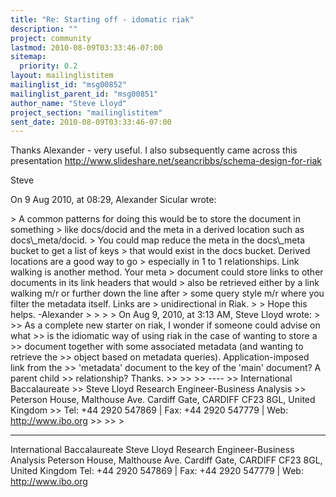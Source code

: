 ```yaml
---
title: "Re: Starting off - idomatic riak"
description: ""
project: community
lastmod: 2010-08-09T03:33:46-07:00
sitemap:
  priority: 0.2
layout: mailinglistitem
mailinglist_id: "msg00852"
mailinglist_parent_id: "msg00851"
author_name: "Steve Lloyd"
project_section: "mailinglistitem"
sent_date: 2010-08-09T03:33:46-07:00
---
```



Thanks Alexander - very useful.
I also subsequently came across this presentation 
http://www.slideshare.net/seancribbs/schema-design-for-riak

Steve

On 9 Aug 2010, at 08:29, Alexander Sicular wrote:

&gt; A common patterns for doing this would be to store the document in something 
&gt; like docs/docid and the meta in a derived location such as docs\\_meta/docid. 
&gt; You could map reduce the meta in the docs\\_meta bucket to get a list of keys 
&gt; that would exist in the docs bucket. Derived locations are a good way to go 
&gt; especially in 1 to 1 relationships. Link walking is another method. Your meta 
&gt; document could store links to other documents in its link headers that would 
&gt; also be retrieved either by a link walking m/r or further down the line after 
&gt; some query style m/r where you filter the metadata itself. Links are 
&gt; unidirectional in Riak.
&gt; 
&gt; Hope this helps. -Alexander
&gt; 
&gt; 
&gt; 
&gt; On Aug 9, 2010, at 3:13 AM, Steve Lloyd wrote:
&gt; 
&gt;&gt; As a complete new starter on riak, I wonder if someone could advise on what 
&gt;&gt; is the idiomatic way of using riak in the case of wanting to store a 
&gt;&gt; document together with some associated metadata (and wanting to retrieve the 
&gt;&gt; object based on metadata queries). Application-imposed link from the 
&gt;&gt; 'metadata' document to the key of the 'main' document? A parent child 
&gt;&gt; relationship? Thanks.
&gt;&gt; 
&gt;&gt; 
&gt;&gt; ---- 
&gt;&gt; International Baccalaureate
&gt;&gt; Steve Lloyd Research Engineer-Business Analysis
&gt;&gt; Peterson House, Malthouse Ave. Cardiff Gate, CARDIFF CF23 8GL, United Kingdom
&gt;&gt; Tel: +44 2920 547869 | Fax: +44 2920 547779 | Web: http://www.ibo.org
&gt;&gt; 
&gt;&gt; 
&gt; 

----
International Baccalaureate
Steve Lloyd Research Engineer-Business Analysis
Peterson House, Malthouse Ave. Cardiff Gate, CARDIFF CF23 8GL, United Kingdom
Tel: +44 2920 547869 | Fax: +44 2920 547779 | Web: http://www.ibo.org
